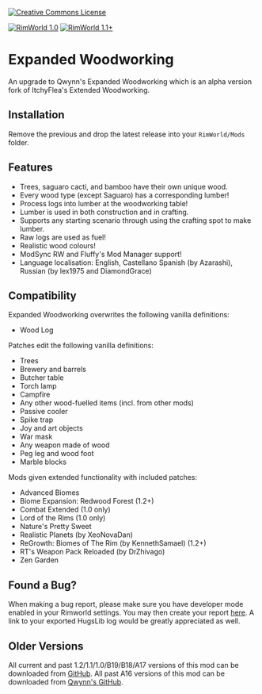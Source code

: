 [![Creative Commons License](https://i.creativecommons.org/l/by-nc-sa/4.0/80x15.png)](https://creativecommons.org/licenses/by-nc-sa/4.0/)

[![RimWorld 1.0](https://img.shields.io/badge/RimWorld-1.0-brightgreen.svg)](http://rimworldgame.com/)
[![RimWorld 1.1+](https://img.shields.io/badge/RimWorld-1.1%2B-brightgreen)](http://rimworldgame.com/)

# Expanded Woodworking
An upgrade to Qwynn's Expanded Woodworking which is an alpha version fork of ItchyFlea's Extended Woodworking.

## Installation
Remove the previous and drop the latest release into your `RimWorld/Mods` folder.

## Features
- Trees, saguaro cacti, and bamboo have their own unique wood.
- Every wood type (except Saguaro) has a corresponding lumber!
- Process logs into lumber at the woodworking table!
- Lumber is used in both construction and in crafting.
- Supports any starting scenario through using the crafting spot to make lumber.
- Raw logs are used as fuel!
- Realistic wood colours!
- ModSync RW and Fluffy's Mod Manager support!
- Language localisation: English, Castellano Spanish (by Azarashi), Russian (by lex1975 and DiamondGrace)

## Compatibility
Expanded Woodworking overwrites the following vanilla definitions:

- Wood Log

Patches edit the following vanilla definitions:

- Trees
- Brewery and barrels
- Butcher table
- Torch lamp
- Campfire
- Any other wood-fuelled items (incl. from other mods)
- Passive cooler
- Spike trap
- Joy and art objects
- War mask
- Any weapon made of wood
- Peg leg and wood foot
- Marble blocks

Mods given extended functionality with included patches:

- Advanced Biomes
- Biome Expansion: Redwood Forest (1.2+)
- Combat Extended (1.0 only)
- Lord of the Rims (1.0 only)
- Nature's Pretty Sweet
- Realistic Planets (by XeoNovaDan)
- ReGrowth: Biomes of The Rim (by KennethSamael) (1.2+)
- RT's Weapon Pack Reloaded (by DrZhivago)
- Zen Garden

## Found a Bug?
When making a bug report, please make sure you have developer mode enabled in your Rimworld settings. You may then create your report [here](https://github.com/Adventurer13/ExpandedWoodworking/issues). A link to your exported HugsLib log would be greatly appreciated as well.

## Older Versions
All current and past 1.2/1.1/1.0/B19/B18/A17 versions of this mod can be downloaded from [GitHub](https://github.com/Adventurer13/ExpandedWoodworking/releases).
All past A16 versions of this mod can be downloaded from [Qwynn's GitHub](https://github.com/Qwynn/ExpandedWoodworking/releases).
